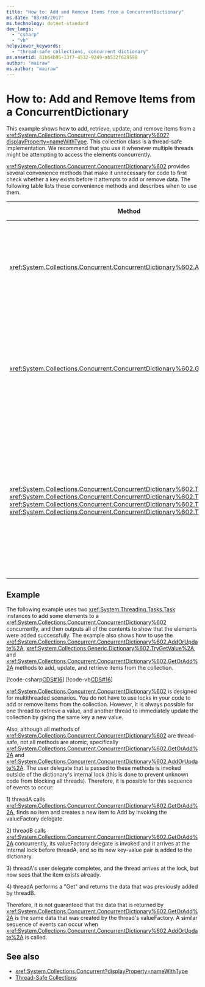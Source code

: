 ```yaml
---
title: "How to: Add and Remove Items from a ConcurrentDictionary"
ms.date: "03/30/2017"
ms.technology: dotnet-standard
dev_langs: 
  - "csharp"
  - "vb"
helpviewer_keywords: 
  - "thread-safe collections, concurrent dictionary"
ms.assetid: 81b64b95-13f7-4532-9249-ab532f629598
author: "mairaw"
ms.author: "mairaw"
---
```

# How to: Add and Remove Items from a ConcurrentDictionary
This example shows how to add, retrieve, update, and remove items from a <xref:System.Collections.Concurrent.ConcurrentDictionary%602?displayProperty=nameWithType>. This collection class is a thread-safe implementation. We recommend that you use it whenever multiple threads might be attempting to access the elements concurrently.  
  
 <xref:System.Collections.Concurrent.ConcurrentDictionary%602> provides several convenience methods that make it unnecessary for code to first check whether a key exists before it attempts to add or remove data. The following table lists these convenience methods and describes when to use them.  
  
|Method|Use when…|  
|------------|---------------|  
|<xref:System.Collections.Concurrent.ConcurrentDictionary%602.AddOrUpdate%2A>|You want to add a new value for a specified key and, if the key already exists, you want to replace its value.|  
|<xref:System.Collections.Concurrent.ConcurrentDictionary%602.GetOrAdd%2A>|You want to retrieve the existing value for a specified key and, if the key does not exist, you want to specify a key/value pair.|  
|<xref:System.Collections.Concurrent.ConcurrentDictionary%602.TryAdd%2A>, <xref:System.Collections.Concurrent.ConcurrentDictionary%602.TryGetValue%2A> , <xref:System.Collections.Concurrent.ConcurrentDictionary%602.TryUpdate%2A> , <xref:System.Collections.Concurrent.ConcurrentDictionary%602.TryRemove%2A>|You want to add, get, update, or remove a key/value pair, and, if the key already exists or the attempt fails for any other reason, you want to take some alternative action.|  
  
## Example  
 The following example uses two <xref:System.Threading.Tasks.Task> instances to add some elements to a <xref:System.Collections.Concurrent.ConcurrentDictionary%602> concurrently, and then outputs all of the contents to show that the elements were added successfully. The example also shows how to use the <xref:System.Collections.Concurrent.ConcurrentDictionary%602.AddOrUpdate%2A>, <xref:System.Collections.Generic.Dictionary%602.TryGetValue%2A>, and <xref:System.Collections.Concurrent.ConcurrentDictionary%602.GetOrAdd%2A> methods to add, update, and retrieve  items from the collection.  
  
 [!code-csharp[CDS#16](../../../../samples/snippets/csharp/VS_Snippets_Misc/cds/cs/cds_dictionaryhowto.cs#16)]
 [!code-vb[CDS#16](../../../../samples/snippets/visualbasic/VS_Snippets_Misc/cds/vb/cds_concdict.vb#16)]  
  
 <xref:System.Collections.Concurrent.ConcurrentDictionary%602> is designed for multithreaded scenarios. You do not have to use locks in your code to add or remove items from the collection. However, it is always possible for one thread to retrieve a value, and another thread to immediately update the collection by giving the same key a new value.  
  
 Also, although all methods of <xref:System.Collections.Concurrent.ConcurrentDictionary%602> are thread-safe, not all methods are atomic, specifically <xref:System.Collections.Concurrent.ConcurrentDictionary%602.GetOrAdd%2A> and <xref:System.Collections.Concurrent.ConcurrentDictionary%602.AddOrUpdate%2A>. The user delegate that is passed to these methods is invoked outside of the dictionary's internal lock (this is done to prevent unknown code from blocking all threads). Therefore, it is possible for this sequence of events to occur:  
  
 1\) threadA calls <xref:System.Collections.Concurrent.ConcurrentDictionary%602.GetOrAdd%2A>, finds no item and creates a new item to Add by invoking the valueFactory delegate.  
  
 2\) threadB calls <xref:System.Collections.Concurrent.ConcurrentDictionary%602.GetOrAdd%2A> concurrently, its valueFactory delegate is invoked and it arrives at the internal lock before threadA, and so its new key-value pair is added to the dictionary.  
  
 3\) threadA's user delegate completes, and the thread arrives at the lock, but now sees that the item exists already.  
  
 4\) threadA performs a "Get" and returns the data that was previously added by threadB.  
  
 Therefore, it is not guaranteed that the data that is returned by <xref:System.Collections.Concurrent.ConcurrentDictionary%602.GetOrAdd%2A> is the same data that was created by the thread's valueFactory. A similar sequence of events can occur when <xref:System.Collections.Concurrent.ConcurrentDictionary%602.AddOrUpdate%2A> is called.  
  
## See also

- <xref:System.Collections.Concurrent?displayProperty=nameWithType>  
- [Thread-Safe Collections](../../../../docs/standard/collections/thread-safe/index.md)
